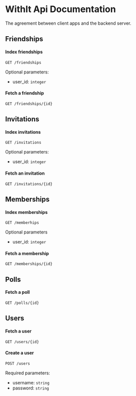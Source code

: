 # WithIt Api Documentation

The agreement between client apps and the backend server.

## Friendships

#### Index friendships

    GET /friendships
    
Optional parameters:

* user_id: `integer`

#### Fetch a friendship

    GET /friendships/{id}
    
## Invitations

#### Index invitations

    GET /invitations

Optional parameters:

* user_id: `integer`

#### Fetch an invitation

    GET /invitations/{id}
    
## Memberships

#### Index memberships

    GET /memberhips

Optional parameters

* user_id: `integer`

#### Fetch a membership

    GET /memberships/{id}
    
## Polls

#### Fetch a poll

    GET /polls/{id}

## Users

#### Fetch a user

    GET /users/{id}

#### Create a user

    POST /users
  
Required parameters:

* username: `string`
* password: `string`
